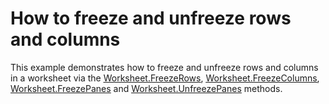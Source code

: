 # How to freeze and unfreeze rows and columns


<p>This example demonstrates how to freeze and unfreeze rows and columns in a worksheet via the <a href="http://documentation.devexpress.com/#CoreLibraries/DevExpressSpreadsheetWorksheet_FreezeRowstopic"><u>Worksheet.FreezeRows</u></a>, <a href="http://documentation.devexpress.com/#CoreLibraries/DevExpressSpreadsheetWorksheet_FreezeColumnstopic"><u>Worksheet.FreezeColumns</u></a>, <a href="http://documentation.devexpress.com/#CoreLibraries/DevExpressSpreadsheetWorksheet_FreezePanestopic"><u>Worksheet.FreezePanes</u></a> and <a href="http://documentation.devexpress.com/#CoreLibraries/DevExpressSpreadsheetWorksheet_UnfreezePanestopic"><u>Worksheet.UnfreezePanes</u></a> methods. </p>

<br/>


